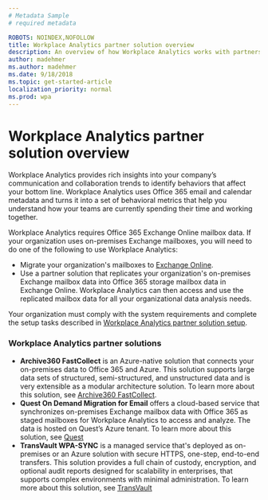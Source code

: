 ```yaml
---
# Metadata Sample
# required metadata

ROBOTS: NOINDEX,NOFOLLOW
title: Workplace Analytics partner solution overview
description: An overview of how Workplace Analytics works with partners to access and analyze on-premises Exchange mailbox data. 
author: madehmer
ms.author: madehmer
ms.date: 9/18/2018
ms.topic: get-started-article
localization_priority: normal 
ms.prod: wpa
---
```

# Workplace Analytics partner solution overview

Workplace Analytics provides rich insights into your company’s communication and collaboration trends to identify behaviors that affect your bottom line. Workplace Analytics uses Office 365 email and calendar metadata and turns it into a set of behavioral metrics that help you understand how your teams are currently spending their time and working together.

Workplace Analytics requires Office 365 Exchange Online mailbox data. If your organization uses on-premises Exchange mailboxes, you will need to do one of the following to use Workplace Analytics:

* Migrate your organization's mailboxes to [Exchange Online](https://docs.microsoft.com/Exchange/exchange-online).
* Use a partner solution that replicates your organization's on-premises Exchange mailbox data into Office 365 storage mailbox data in Exchange Online. Workplace Analytics can then access and use the replicated mailbox data for all your organizational data analysis needs.

Your organization must comply with the system requirements and complete the setup tasks described in [Workplace Analytics partner solution setup](./partner-setup.md).

### Workplace Analytics partner solutions

* **Archive360 FastCollect** is an Azure-native solution that connects your on-premises data to Office 365 and Azure. This solution supports large data sets of structured, semi-structured, and unstructured data and is very extensible as a modular architecture solution. To learn more about this solution, see [Archive360 FastCollect](https://www.archive360.com/products/fastcollect-for-archives/).
* **Quest On Demand Migration for Email** offers a cloud-based service that synchronizes on-premises Exchange mailbox data with Office 365 as staged mailboxes for Workplace Analytics to access and analyze. The data is hosted on Quest’s Azure tenant. To learn more about this solution, see [Quest](https://www.quest.com/products/on-demand-migration-for-email/)
* **TransVault WPA-SYNC** is a managed service that's deployed as on-premises or an Azure solution​ with secure HTTPS, one-step, end-to-end transfers. This solution provides a full chain of custody, encryption, and optional audit reports​ designed for scalability in enterprises, that supports complex environments with minimal administration​. To learn more about this solution, see [TransVault](https://www.transvault.com/solutions/microsoft-workplace-analytics-for-hybrid/)
